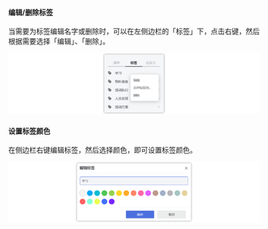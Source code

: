 #### 编辑/删除标签

当需要为标签编辑名字或删除时，可以在左侧边栏的「标签」下，点击右键，然后根据需要选择「编辑」、「删除」。

![winedittag1](../../images/Windows/tag/5.5.png)

#### 设置标签颜色

在侧边栏右键编辑标签，然后选择颜色，即可设置标签颜色。

![wintagcolor](../../images/Windows/tag/5.6.png)

